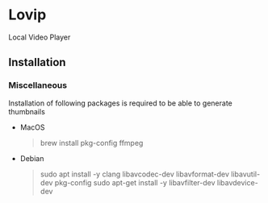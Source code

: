 # Lovip
Local Video Player

## Installation


### Miscellaneous
Installation of following packages is required to be able to generate thumbnails
- MacOS
    > brew install pkg-config ffmpeg
- Debian
    > sudo apt install -y clang libavcodec-dev libavformat-dev libavutil-dev pkg-config
    > sudo apt-get install -y libavfilter-dev libavdevice-dev
 